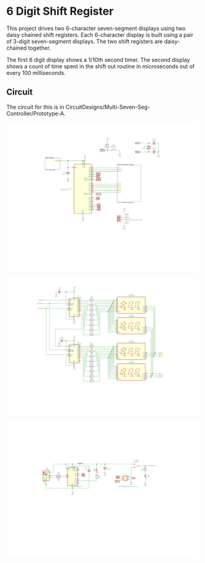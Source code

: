 # 6 Digit Shift Register

This project drives two 6-character seven-segment displays using
two daisy chained shift registers. Each 6-character display is 
built using a pair of 3-digit seven-segment displays.  The two
shift registers are daisy-chained together.

The first 6 digit display shows a 1/10th second timer.
The second display shows a count of time spent in the shift out
routine in microseconds out of every 100 milliseconds.

## Circuit

The circuit for this is in CircuitDesigns/Multi-Seven-Seg-Controller/Prototype-A.

![Multi-Seven-Seg-Display](images/Multi-Seven-Seg-Display.svg)

![CharacterDisplay](images/Character-Display.svg)

![Power](images/Power.svg)

